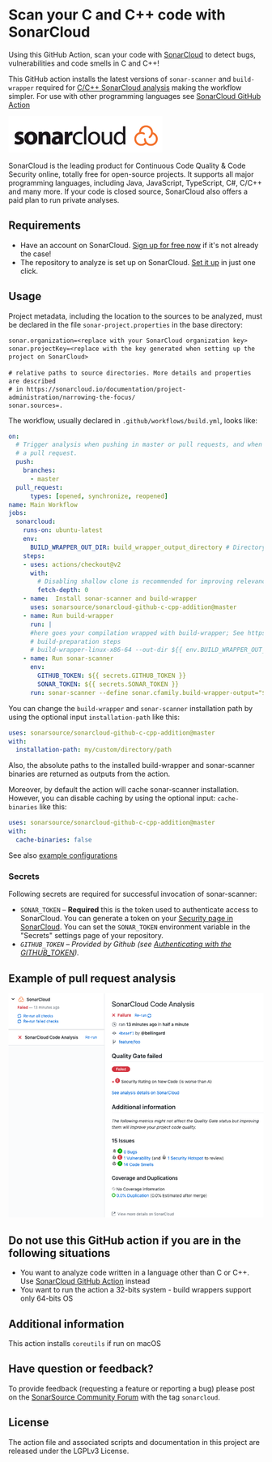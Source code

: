 # Scan your C and C++ code with SonarCloud

Using this GitHub Action, scan your code with [SonarCloud](https://sonarcloud.io/) to detect bugs, vulnerabilities and code smells in C and C++!

This GitHub action installs the latest versions of `sonar-scanner` and `build-wrapper` required for [C/C++ SonarCloud analysis](https://docs.sonarcloud.io/advanced-setup/languages/c-c-objective-c/) making the workflow simpler.
For use with other programming languages see [SonarCloud GitHub Action](https://github.com/SonarSource/sonarcloud-github-action/)

<img src="./images/SonarCloud-72px.png">

SonarCloud is the leading product for Continuous Code Quality & Code Security online, totally free for open-source projects. It supports all major programming languages, including Java, JavaScript, TypeScript, C#, C/C++ and many more. If your code is closed source, SonarCloud also offers a paid plan to run private analyses.


## Requirements

* Have an account on SonarCloud. [Sign up for free now](https://sonarcloud.io/sessions/init/github) if it's not already the case!
* The repository to analyze is set up on SonarCloud. [Set it up](https://sonarcloud.io/projects/create) in just one click.

## Usage


Project metadata, including the location to the sources to be analyzed, must be declared in the file `sonar-project.properties` in the base directory:

```properties
sonar.organization=<replace with your SonarCloud organization key>
sonar.projectKey=<replace with the key generated when setting up the project on SonarCloud>

# relative paths to source directories. More details and properties are described
# in https://sonarcloud.io/documentation/project-administration/narrowing-the-focus/
sonar.sources=.
```

The workflow, usually declared in `.github/workflows/build.yml`, looks like:

```yaml
on:
  # Trigger analysis when pushing in master or pull requests, and when creating
  # a pull request.
  push:
    branches:
      - master
  pull_request:
      types: [opened, synchronize, reopened]
name: Main Workflow
jobs:
  sonarcloud:
    runs-on: ubuntu-latest
    env:
      BUILD_WRAPPER_OUT_DIR: build_wrapper_output_directory # Directory where build-wrapper output will be placed
    steps:
    - uses: actions/checkout@v2
      with:
        # Disabling shallow clone is recommended for improving relevancy of reporting
        fetch-depth: 0
    - name:  Install sonar-scanner and build-wrapper
      uses: sonarsource/sonarcloud-github-c-cpp-addition@master
    - name: Run build-wrapper
      run: |
      #here goes your compilation wrapped with build-wrapper; See https://docs.sonarcloud.io/advanced-setup/languages/c-c-objective-c/#analysis-steps-using-build-wrapper for more information
      # build-preparation steps
      # build-wrapper-linux-x86-64 --out-dir ${{ env.BUILD_WRAPPER_OUT_DIR }} build-command
    - name: Run sonar-scanner
      env:
        GITHUB_TOKEN: ${{ secrets.GITHUB_TOKEN }}
        SONAR_TOKEN: ${{ secrets.SONAR_TOKEN }}
      run: sonar-scanner --define sonar.cfamily.build-wrapper-output="${{ env.BUILD_WRAPPER_OUT_DIR }}" #Consult https://docs.sonarcloud.io/advanced-setup/ci-based-analysis/sonarscanner-cli/ for more information and options
```

You can change the `build-wrapper` and `sonar-scanner` installation path by using the optional input `installation-path` like this:

```yaml
uses: sonarsource/sonarcloud-github-c-cpp-addition@master
with:
  installation-path: my/custom/directory/path
```
Also, the absolute paths to the installed build-wrapper and sonar-scanner binaries are returned as outputs from the action.

Moreover, by default the action will cache sonar-scanner installation. However, you can disable caching by using the optional input: `cache-binaries` like this:
```yaml
uses: sonarsource/sonarcloud-github-c-cpp-addition@master
with:
  cache-binaries: false
```

See also [example configurations](https://github.com/sonarsource-cfamily-examples)

### Secrets

Following secrets are required for successful invocation of sonar-scanner: 
- `SONAR_TOKEN` – **Required** this is the token used to authenticate access to SonarCloud. You can generate a token on your [Security page in SonarCloud](https://sonarcloud.io/account/security/). You can set the `SONAR_TOKEN` environment variable in the "Secrets" settings page of your repository.
- *`GITHUB_TOKEN` – Provided by Github (see [Authenticating with the GITHUB_TOKEN](https://help.github.com/en/actions/automating-your-workflow-with-github-actions/authenticating-with-the-github_token)).*

## Example of pull request analysis

<img src="./images/SonarCloud-analysis-in-Checks.png">

## Do not use this GitHub action if you are in the following situations

* You want to analyze code written in a language other than C or C++. Use [SonarCloud GitHub Action](https://github.com/SonarSource/sonarcloud-github-action/) instead
* You want to run the action a 32-bits system - build wrappers support only 64-bits OS

## Additional information

This action installs `coreutils` if run on macOS

## Have question or feedback?

To provide feedback (requesting a feature or reporting a bug) please post on the [SonarSource Community Forum](https://community.sonarsource.com/) with the tag `sonarcloud`.

## License

The action file and associated scripts and documentation in this project are released under the LGPLv3 License.
